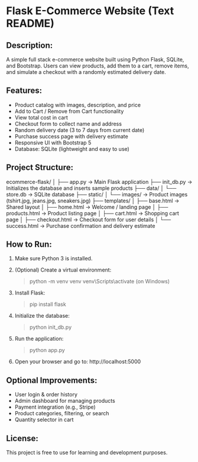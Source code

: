 Flask E-Commerce Website (Text README)
=======================================

Description:
------------
A simple full stack e-commerce website built using Python Flask, SQLite, and Bootstrap.
Users can view products, add them to a cart, remove items, and simulate a checkout
with a randomly estimated delivery date.

Features:
---------
- Product catalog with images, description, and price
- Add to Cart / Remove from Cart functionality
- View total cost in cart
- Checkout form to collect name and address
- Random delivery date (3 to 7 days from current date)
- Purchase success page with delivery estimate
- Responsive UI with Bootstrap 5
- Database: SQLite (lightweight and easy to use)

Project Structure:
------------------
ecommerce-flask/
│
├── app.py              → Main Flask application
├── init_db.py          → Initializes the database and inserts sample products
├── data/
│   └── store.db        → SQLite database
├── static/
│   └── images/         → Product images (tshirt.jpg, jeans.jpg, sneakers.jpg)
├── templates/
│   ├── base.html       → Shared layout
│   ├── home.html       → Welcome / landing page
│   ├── products.html   → Product listing page
│   ├── cart.html       → Shopping cart page
│   ├── checkout.html   → Checkout form for user details
│   └── success.html    → Purchase confirmation and delivery estimate

How to Run:
-----------
1. Make sure Python 3 is installed.
2. (Optional) Create a virtual environment:
   > python -m venv venv
   > venv\Scripts\activate  (on Windows)

3. Install Flask:
   > pip install flask

4. Initialize the database:
   > python init_db.py

5. Run the application:
   > python app.py

6. Open your browser and go to:
   http://localhost:5000

Optional Improvements:
----------------------
- User login & order history
- Admin dashboard for managing products
- Payment integration (e.g., Stripe)
- Product categories, filtering, or search
- Quantity selector in cart

License:
--------
This project is free to use for learning and development purposes.
